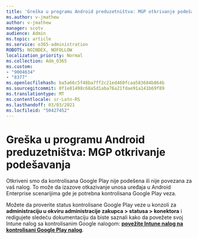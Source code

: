 ```yaml
---
title: 'Greška u programu Android preduzetništva: MGP otkrivanje podešavanja'
ms.author: v-jmathew
author: v-jmathew
manager: scotv
audience: Admin
ms.topic: article
ms.service: o365-administration
ROBOTS: NOINDEX, NOFOLLOW
localization_priority: Normal
ms.collection: Adm_O365
ms.custom:
- "9004634"
- "8377"
ms.openlocfilehash: ba5a66c5f48ba7ff2c21ed460fcaa583684b864b
ms.sourcegitcommit: 0f1e81498c68a5d1aba76a21fdae91a141b69f89
ms.translationtype: MT
ms.contentlocale: sr-Latn-RS
ms.lasthandoff: 03/03/2021
ms.locfileid: "50427452"
---
```

# <a name="android-enterprise-enrollment-error-mgp-set-up-detection"></a>Greška u programu Android preduzetništva: MGP otkrivanje podešavanja

Otkriveni smo da kontrolisana Google Play nije podešena ili nije povezana za vaš nalog. To može da izazove otkazivanje unosa uređaja u Android Enterprise scenarijima gde je potrebna kontrolisana Google Play veza.

Možete da proverite status kontrolisane Google Play veze u konzoli za **administraciju u okviru administracije zakupca > statusa > konektora** i redigujete sledeću dokumentaciju da biste saznali kako da povežete svoj Intune nalog sa kontrolisanim Google nalogom: **[povežite Intune nalog na kontrolisani Google Play nalog](https://docs.microsoft.com/mem/intune/enrollment/connect-intune-android-enterprise)**.
